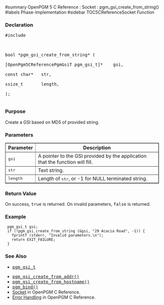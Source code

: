 ﻿#summary OpenPGM 5 C Reference : Socket : pgm\_gsi\_create\_from\_string()
#labels Phase-Implementation
#sidebar TOC5CReferenceSocket
_Function_
### Declaration ###
<pre>
#include <pgm/pgm.h><br>
<br>
bool *pgm_gsi_create_from_string* (<br>
[OpenPgm5CReferencePgmGsiT pgm_gsi_t]*    gsi,<br>
const char*   str,<br>
ssize_t       length,<br>
);<br>
</pre>

### Purpose ###
Create a GSI based on MD5 of provided string.

### Parameters ###

<table cellpadding='5' border='1' cellspacing='0'>
<tr>
<th>Parameter</th>
<th>Description</th>
</tr>
<tr>
<td><tt>gsi</tt></td>
<td>A pointer to the GSI provided by the application that the function will fill.</td>
</tr><tr>
<td><tt>str</tt></td>
<td>Text string.</td>
</tr><tr>
<td><tt>length</tt></td>
<td>Length of <tt>str</tt>, or -1 for NULL terminated string.</td>
</tr>
</table>


### Return Value ###
On success, <tt>true</tt> is returned.  On invalid parameters, <tt>false</tt> is returned.

### Example ###
```
 pgm_gsi_t gsi;
 if (!pgm_gsi_create_from_string (&gsi, "29 Acacia Road", -1)) {
   fprintf (stderr, "Invalid parameters.\n");
   return EXIT_FAILURE;
 }
```

### See Also ###
  * <tt><a href='OpenPgm5CReferencePgmGsiT.md'>pgm_gsi_t</a></tt><br>
<ul><li><tt><a href='OpenPgm5CReferencePgmGsiCreateFromAddr.md'>pgm_gsi_create_from_addr()</a></tt><br>
</li><li><tt><a href='OpenPgm5CReferencePgmGsiCreateFromHostname.md'>pgm_gsi_create_from_hostname()</a></tt><br>
</li><li><tt><a href='OpenPgm5CReferencePgmBind.md'>pgm_bind()</a></tt><br>
</li><li><a href='OpenPgm5CReferenceSocket.md'>Socket</a> in OpenPGM C Reference.<br>
</li><li><a href='OpenPgm5CReferenceErrorHandling.md'>Error Handling</a> in OpenPGM C Reference.